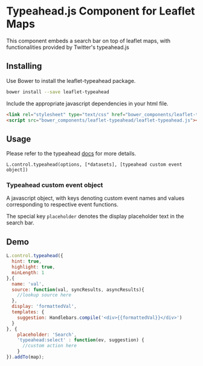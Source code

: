 # Typeahead.js Component for Leaflet Maps

This component embeds a search bar on top of leaflet maps, with functionalities provided by Twitter's typeahead.js

## Installing

Use Bower to install the leaflet-typeahead package.

```sh
bower install --save leaflet-typeahead
```

Include the appropriate javascript dependencies in your html file.

```html
<link rel="stylesheet" type="text/css" href="bower_components/leaflet-typeahead/leaflet-typeahead.css">
<script src="bower_components/leaflet-typeahead/leaflet-typeahead.js"></script>
```

## Usage
Please refer to the typeahead [docs](https://github.com/twitter/typeahead.js/blob/master/doc/jquery_typeahead.md) for more details.

`L.control.typeahead(options, [*datasets], [typeahead custom event object])`

### Typeahead custom event object
A javascript object, with keys denoting custom event names and values corresponding to respective event functions.

The special key `placeholder` denotes the display placeholder text in the search bar.

## Demo
```javascript
L.control.typeahead({
  hint: true,
  highlight: true,
  minLength: 1
},{
  name: 'val',
  source: function(val, syncResults, asyncResults){
    //lookup source here
  },
  display: 'formattedVal',
  templates: {
    suggestion: Handlebars.compile('<div>{{formattedVal}}</div>')
  }
}, {
    placeholder: 'Search',
    'typeahead:select' : function(ev, suggestion) {
      //custom action here
    }
}).addTo(map);
```
